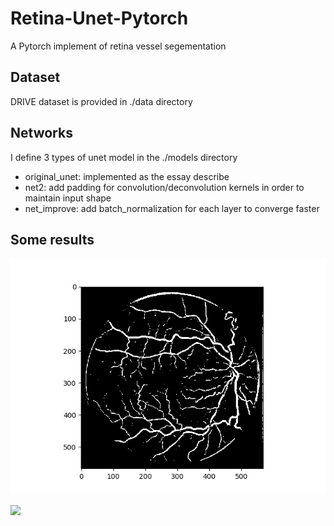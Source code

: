 # Retina-Unet-Pytorch
A Pytorch implement of retina vessel segementation

## Dataset
DRIVE dataset is provided in ./data directory

## Networks
I define 3 types of unet model in the ./models directory
- original_unet: implemented as the essay describe
- net2: add padding for convolution/deconvolution kernels in order to maintain input shape
- net_improve: add batch_normalization for each layer to converge faster

## Some results
![](./results/out.jpg)

![](./result/out_net_improve.jpg)
